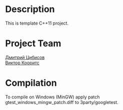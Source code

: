 # Description
This is template C++11 project.</br>

# Project Team
<a href="https://github.com/Corsay">Дмитрий Цибисов</a></br>
<a href="https://github.com/VKoorits">Виктор Кооритс</a></br>

# Compilation
To compile on Windows (MinGW) apply patch gtest_windows_mingw_patch.diff to 3party/googletest.</br>
